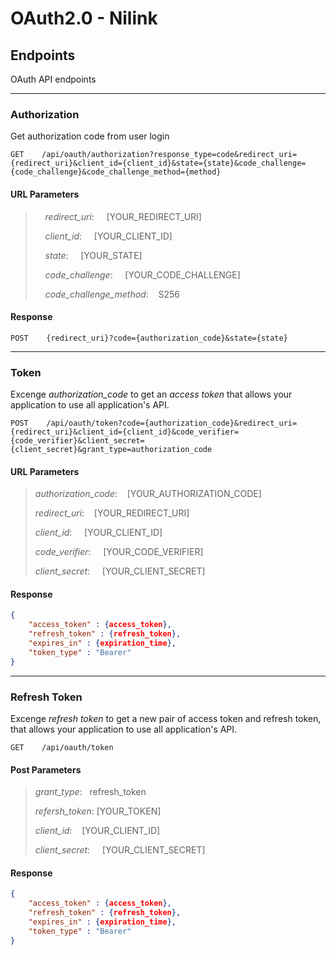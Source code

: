 # OAuth2.0 - Nilink

## Endpoints

OAuth API endpoints

--------------------------------

### **Authorization**

Get authorization code from user login

```http
GET    /api/oauth/authorization?response_type=code&redirect_uri={redirect_uri}&client_id={client_id}&state={state}&code_challenge={code_challenge}&code_challenge_method={method}
```

#### **URL Parameters**

>     *redirect_uri*:     [YOUR_REDIRECT_URI]
> 
>     *client_id*:     [YOUR_CLIENT_ID]
> 
>     *state*:     [YOUR_STATE]
> 
>     *code_challenge*:     [YOUR_CODE_CHALLENGE]
> 
>     *code_challenge_method*:    S256

#### **Response**

```http
POST    {redirect_uri}?code={authorization_code}&state={state}
```

 ------------------------------------------------------------------------------

### **Token**

Excenge *authorization_code* to get an *access token* that allows your application to use all application's API.

```http
POST    /api/oauth/token?code={authorization_code}&redirect_uri={redirect_uri}&client_id={client_id}&code_verifier={code_verifier}&client_secret={client_secret}&grant_type=authorization_code
```

#### **URL Parameters**

> *authorization_code*:    [YOUR_AUTHORIZATION_CODE]
> 
> *redirect_uri*:    [YOUR_REDIRECT_URI]
> 
> *client_id*:     [YOUR_CLIENT_ID]
> 
> *code_verifier*:     [YOUR_CODE_VERIFIER]
> 
> *client_secret*:     [YOUR_CLIENT_SECRET]

#### **Response**

```json
{
    "access_token" : {access_token},
    "refresh_token" : {refresh_token},
    "expires_in" : {expiration_time},
    "token_type" : "Bearer"
}
```

---------------------------------

### **Refresh Token**

Excenge *refresh token* to get a new pair of access token and refresh token, that allows your application to use all application's API.

```http
GET    /api/oauth/token
```

#### **Post Parameters**

> *grant_type*:   refresh_token
> 
> *refersh_token*:  [YOUR_TOKEN]
> 
> *client_id*:    [YOUR_CLIENT_ID]
> 
> *client_secret*:     [YOUR_CLIENT_SECRET]

#### **Response**

```json
{
    "access_token" : {access_token},
    "refresh_token" : {refresh_token},
    "expires_in" : {expiration_time},
    "token_type" : "Bearer"
}
```
